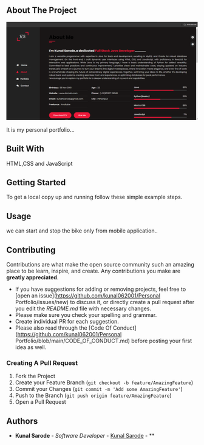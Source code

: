 <br/>
<p align="center">
</p>



## About The Project

![Screen Shot](portfolio.png)

It is my personal portfolio...

## Built With

HTML,CSS and JavaScript

## Getting Started

To get a local copy up and running follow these simple example steps.

## Usage

we can start and stop the bike only from mobile application..

## Contributing

Contributions are what make the open source community such an amazing place to be learn, inspire, and create. Any contributions you make are **greatly appreciated**.
* If you have suggestions for adding or removing projects, feel free to [open an issue](https://github.com/kunal062001/Personal Portfolio/issues/new) to discuss it, or directly create a pull request after you edit the *README.md* file with necessary changes.
* Please make sure you check your spelling and grammar.
* Create individual PR for each suggestion.
* Please also read through the [Code Of Conduct](https://github.com/kunal062001/Personal Portfolio/blob/main/CODE_OF_CONDUCT.md) before posting your first idea as well.

### Creating A Pull Request

1. Fork the Project
2. Create your Feature Branch (`git checkout -b feature/AmazingFeature`)
3. Commit your Changes (`git commit -m 'Add some AmazingFeature'`)
4. Push to the Branch (`git push origin feature/AmazingFeature`)
5. Open a Pull Request


## Authors

* **Kunal Sarode** - *Software Developer* - [Kunal Sarode](https://github.com/kunal062001/) - **

